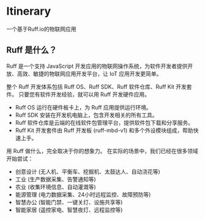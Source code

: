 # Itinerary 

一个基于Ruff.io的物联网应用

## Ruff 是什么？

Ruff 是一个支持 JavaScript 开发应用的物联网操作系统，为软件开发者提供开放、高效、敏捷的物联网应用开发平台，让 IoT 应用开发更简单。

整个 Ruff 开发体系包括 Ruff OS、Ruff SDK、Ruff 软件仓库、Ruff Kit 开发套件。 只要您有软件开发经验，就可以用 Ruff 开发硬件应用。

- Ruff OS 运行在硬件板卡上，为 Ruff 应用提供运行环境。
- Ruff SDK 安装在开发机电脑上，包含开发相关的所有工具。
- Ruff 软件仓库是云端的在线软件包管理平台，提供软件包下载和分享服务。
- Ruff Kit 开发套件由 Ruff 开发板 (ruff-mbd-v1) 和多个外设模块组成，帮助快速上手。

用 Ruff 做什么，完全取决于你的想象力。
在实际的场景中，我们已经在很多领域开始尝试：

- 创意设计 (无人机、平衡车、挖掘机、太鼓达人、自动浇花等)
- 工业 (生产数据采集、告警通知等)
- 农业 (收集环境信息、自动灌溉等)
- 能源管理 (电力数据采集、24小时远程监控、故障预防等)
- 智慧办公 (智能门禁、一键关灯、设施共享等)
- 智能家居 (遥控家电、智慧夜灯、远程监控等)



